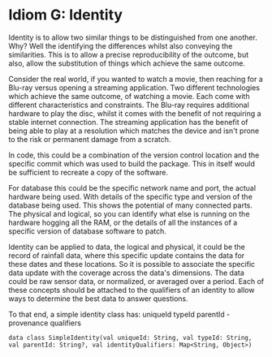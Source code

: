 # Idiom G: Identity

Identity is to allow two similar things to be distinguished from one another. Why? 
Well the identifying the differences whilst also conveying the similarities. 
This is to allow a precise reproducibility of the outcome, but also, allow the substitution
of things which achieve the same outcome.

Consider the real world, if you wanted to watch a movie, then reaching for a Blu-ray versus
opening a streaming application. Two different technologies which achieve the same outcome, of 
watching a movie. Each come with different characteristics and constraints. The Blu-ray requires
additional hardware to play the disc, whilst it comes with the benefit of not
requiring a stable internet connection. The streaming application has the benefit
of being able to play at a resolution which matches the device and isn't prone to the risk
or permanent damage from a scratch.

In code, this could be a combination of the version control location and the specific
commit which was used to build the package. This in itself would be sufficient to recreate a 
copy of the software.

For database this could be the specific network name and port, the actual hardware being used.
With details of the specific type and version of the database being used. This shows the 
potential of many connected parts. The physical and logical, so you can identify what else
is running on the hardware hogging all the RAM, or the details of all the instances of a specific version of 
database software to patch.

Identity can be applied to data, the logical and physical, it could be the record of rainfall
data, where this specific update contains the data for these dates and these locations. So it 
is possible to associate the specific data update with the coverage across the data's dimensions.
The data could be raw sensor data, or normalized, or averaged over a period. Each of these
concepts should be attached to the qualifiers of an identity to allow ways to determine the
best data to answer questions.

To that end, a simple identity class has:
uniqueId
typeId
parentId - provenance
qualifiers

`data class SimpleIdentity(val uniqueId: String, val typeId: String, val parentId: String?, val identityQualifiers: Map<String, Object>)`